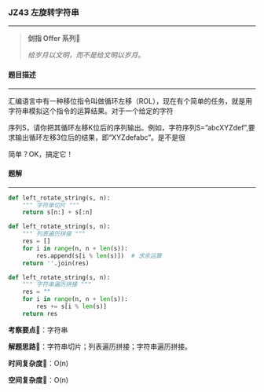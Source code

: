 ### JZ43 左旋转字符串

---



> **剑指 Offer 系列**🌟
>
> *给岁月以文明，而不是给文明以岁月。*



#### 题目描述

---

汇编语言中有一种移位指令叫做循环左移（ROL），现在有个简单的任务，就是用字符串模拟这个指令的运算结果。对于一个给定的字符

序列S，请你把其循环左移K位后的序列输出。例如，字符序列S=”abcXYZdef”,要求输出循环左移3位后的结果，即“XYZdefabc”。是不是很

简单？OK，搞定它！



#### 题解

---

```python
def left_rotate_string(s, n):
    """ 字符串切片 """  
    return s[n:] + s[:n]
```



```python
def left_rotate_string(s, n):
    """ 列表遍历拼接 """
    res = []
    for i in range(n, n + len(s)):
        res.append(s[i % len(s)])  # 求余运算
    return ''.join(res)
```



```python
def left_rotate_string(s, n):
    """ 字符串遍历拼接 """
    res = ""
    for i in range(n, n + len(s)):
        res += s[i % len(s)]
    return res
```



**考察要点**🍥：字符串

**解题思路**🍬：字符串切片；列表遍历拼接；字符串遍历拼接。



**时间复杂度**🍉：O(n)

**空间复杂度**🍭：O(n)

